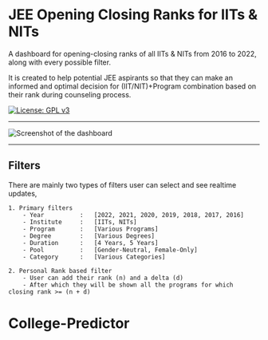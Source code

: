 # JEE Opening Closing Ranks for IITs & NITs

A dashboard for opening-closing ranks of all IITs & NITs from 2016 to 2022, along with every possible filter.

It is created to help potential JEE aspirants so that they can make an informed and optimal decision for (IIT/NIT)+Program combination based on their rank during counseling process.

[![License: GPL v3](https://img.shields.io/badge/License-GPLv3-blue.svg)](LICENSE)

---

![Screenshot of the dashboard](https://github.com/nisarg73/jee-dashboard-dockerized/blob/master/frontend/public/meta.png?raw=true)

---

## Filters

There are mainly two types of filters user can select and see realtime updates,

```
1. Primary filters
    - Year          :   [2022, 2021, 2020, 2019, 2018, 2017, 2016]
    - Institute     :   [IITs, NITs]
    - Program       :   [Various Programs]
    - Degree        :   [Various Degrees]
    - Duration      :   [4 Years, 5 Years]
    - Pool          :   [Gender-Neutral, Female-Only]
    - Category      :   [Various Categories]

2. Personal Rank based filter
    - User can add their rank (n) and a delta (d)
    - After which they will be shown all the programs for which closing rank >= (n + d)
```
# College-Predictor
